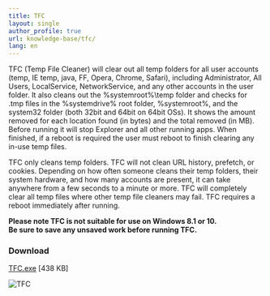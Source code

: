 ```yaml
---
title: TFC
layout: single
author_profile: true
url: knowledge-base/tfc/
lang: en
---
```

TFC (Temp File Cleaner) will clear out all temp folders for all user accounts (temp, IE temp, java, FF, Opera, Chrome, Safari), including Administrator, All Users, LocalService, NetworkService, and any other accounts in the user folder. It also cleans out the %systemroot%\\temp folder and checks for .tmp files in the %systemdrive% root folder, %systemroot%, and the system32 folder (both 32bit and 64bit on 64bit OSs). It shows the amount removed for each location found (in bytes) and the total removed (in MB). Before running it will stop Explorer and all other running apps. When finished, if a reboot is required the user must reboot to finish clearing any in-use temp files.

TFC only cleans temp folders. TFC will not clean URL history, prefetch, or cookies. Depending on how often someone cleans their temp folders, their system hardware, and how many accounts are present, it can take anywhere from a few seconds to a minute or more. TFC will completely clear all temp files where other temp file cleaners may fail. TFC requires a reboot immediately after running.

**Please note TFC is not suitable for use on Windows 8.1 or 10.**  
**Be sure to save any unsaved work before running TFC.**

### Download

[TFC.exe](http://www.geekstogo.com/forum/files/file/187-tfc-temp-file-cleaner-by-oldtimer/) \[438 KB\]

![TFC](/images/2019/08/tfc.png)
